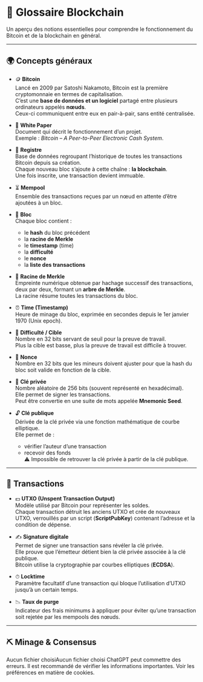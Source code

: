 # 📘 Glossaire Blockchain

Un aperçu des notions essentielles pour comprendre le fonctionnement du Bitcoin et de la blockchain en général.

---

## 🌍 Concepts généraux

- 🪙 **Bitcoin**  
  Lancé en 2009 par Satoshi Nakamoto, Bitcoin est la première cryptomonnaie en termes de capitalisation.  
  C’est une **base de données et un logiciel** partagé entre plusieurs ordinateurs appelés **nœuds**.  
  Ceux-ci communiquent entre eux en pair-à-pair, sans entité centralisée.

- 📄 **White Paper**  
  Document qui décrit le fonctionnement d’un projet.  
  Exemple : *Bitcoin – A Peer-to-Peer Electronic Cash System*.

- 📖 **Registre**  
  Base de données regroupant l’historique de toutes les transactions Bitcoin depuis sa création.  
  Chaque nouveau bloc s’ajoute à cette chaîne : **la blockchain**.  
  Une fois inscrite, une transaction devient immuable.

- ⏳ **Mempool**  
  Ensemble des transactions reçues par un nœud en attente d’être ajoutées à un bloc.

- 🧱 **Bloc**  
  Chaque bloc contient :  
  - le **hash** du bloc précédent  
  - la **racine de Merkle**  
  - le **timestamp** (time)  
  - la **difficulté**  
  - le **nonce**  
  - la **liste des transactions**

- 🌲 **Racine de Merkle**  
  Empreinte numérique obtenue par hachage successif des transactions, deux par deux, formant un **arbre de Merkle**.  
  La racine résume toutes les transactions du bloc.

- ⏰ **Time (Timestamp)**  
  Heure de minage du bloc, exprimée en secondes depuis le 1er janvier 1970 (Unix epoch).

- 🎯 **Difficulté / Cible**  
  Nombre en 32 bits servant de seuil pour la preuve de travail.  
  Plus la cible est basse, plus la preuve de travail est difficile à trouver.

- 🔢 **Nonce**  
  Nombre en 32 bits que les mineurs doivent ajuster pour que la hash du bloc soit valide en fonction de la cible.

- 🔑 **Clé privée**  
  Nombre aléatoire de 256 bits (souvent représenté en hexadécimal).  
  Elle permet de signer les transactions.  
  Peut être convertie en une suite de mots appelée **Mnemonic Seed**.

- 🔓 **Clé publique**  
  Dérivée de la clé privée via une fonction mathématique de courbe elliptique.  
  Elle permet de :  
  - vérifier l’auteur d’une transaction  
  - recevoir des fonds  
  ⚠️ Impossible de retrouver la clé privée à partir de la clé publique.

---

## 🔄 Transactions

- 💵 **UTXO (Unspent Transaction Output)**  
  Modèle utilisé par Bitcoin pour représenter les soldes.  
  Chaque transaction détruit les anciens UTXO et crée de nouveaux UTXO, verrouillés par un script (**ScriptPubKey**) contenant l’adresse et la condition de dépense.

- ✍️ **Signature digitale**  
  Permet de signer une transaction sans révéler la clé privée.  
  Elle prouve que l’émetteur détient bien la clé privée associée à la clé publique.  
  Bitcoin utilise la cryptographie par courbes elliptiques (**ECDSA**).

- ⏱ **Locktime**  
  Paramètre facultatif d’une transaction qui bloque l’utilisation d’UTXO jusqu’à un certain temps.

- 📉 **Taux de purge**  
  Indicateur des frais minimums à appliquer pour éviter qu’une transaction soit rejetée par les mempools des nœuds.

---

## ⛏️ Minage & Consensus





Aucun fichier choisiAucun fichier choisi
ChatGPT peut commettre des erreurs. Il est recommandé de vérifier les informations importantes. Voir les préférences en matière de cookies.
